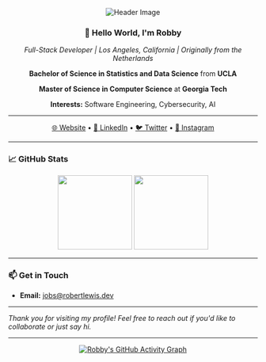 <div align="center">

  ![Header Image](https://via.placeholder.com/800x200.png?text=Welcome+to+My+GitHub+Profile)

  ### 👋 Hello World, I'm **Robby**

  *Full-Stack Developer | Los Angeles, California | Originally from the Netherlands*

  **Bachelor of Science in Statistics and Data Science** from **UCLA**

  **Master of Science in Computer Science** at **Georgia Tech**

  **Interests:** Software Engineering, Cybersecurity, AI

  ---

  [🌐 Website](https://robertlewis.dev) • [🔗 LinkedIn](https://www.linkedin.com/in/robbylew/) • [🐦 Twitter](https://twitter.com/roberthedev) • [📸 Instagram](https://www.instagram.com/robbylew/)

</div>

---


### 📈 GitHub Stats

<div align="center">

  <img height="150em" src="https://github-readme-stats.vercel.app/api?username=robbylew&show_icons=true&theme=radical&include_all_commits=true&count_private=true"/>
  <img height="150em" src="https://github-readme-stats.vercel.app/api/top-langs/?username=robbylew&layout=compact&langs_count=7&theme=radical"/>

</div>

---

### 📫 Get in Touch

- **Email:** [jobs@robertlewis.dev](mailto:hello@robertlewis.dev)

---

*Thank you for visiting my profile! Feel free to reach out if you'd like to collaborate or just say hi.*

---

<!-- Optional: Add an activity graph -->

<div align="center">

[![Robby's GitHub Activity Graph](https://activity-graph.herokuapp.com/graph?username=robbylew&theme=github)](https://github.com/robbylew)

</div>
